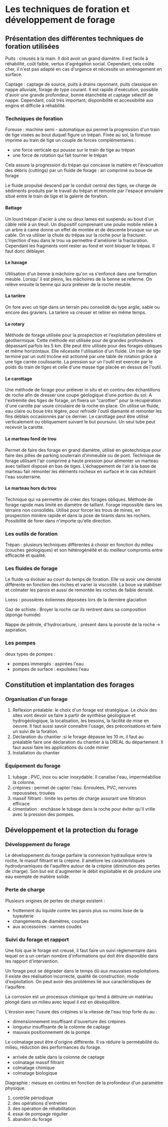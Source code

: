 # Les techniques de foration et développement de forage

## Présentation des différentes techniques de foration utilisées

Puits : creusés à la main. Il doit avoir un grand diamètre. Il est facile à réhabilité, coût faible, vertus d'agrégation social. Cependant, cela coûte cher, il n'est pas adapté en cas d'urgence et nécessite un aménagement en surface.

Captage : captage de source, puits à drains rayonnant, puits classique en nappe alluviale, forage de type courant. Il est rapide d'exécution, possible d'avoir une grande profondeur, bonne étanchéité et captage sélectif de nappe. Cependant, coût très important, disponibilité et accessibilité aux engins et difficile à réhabilité.

### Techniques de foration

Foreuse : machine semi - automatique qui permet la progression d'un train de tige visées au bout duquel figure un trépan. Fixée au sol, la foreuse imprime au train de tige un couple de forces complémentaires :

- une force verticale qui pousse sur le train de tige au trépan
- une force de rotation qui fait tourner le trépan
  
Cela assure la progression du trépan qui concasse la matière et l'évacuation des débris (cuttings) par un fluide de forage : ari comprimé ou boue de forage

Le fluide propulsé descend par le conduit central des tiges, se charge de sédiments produits par le travail du trépan et remonte par l'espace annulaire situé entre le train de tige et la galerie de foration.

#### Battage 

Un lourd trépan d'acier à une ou deux lames est suspendu au bout d'un câble relié à un treuil. Un dispositif comprenant une poulie mobile reliée à un arbre à came donne un effet de montée et de descente brusque sur un cable. On va utiliser la chute du trépas sur la roche pour la fracturer. L'injection d'eau dans le trou va permettre d'améliorer la fracturation. Cependant les fragments vont rester au fond et vont bloquer le trépas. Il faut donc déblayer. 

#### Le havage

Utilisation d'un benne à mâchoire qu'on va s'enfoncé dans une formation meuble. Lorsqu' il est pleins, les mâchoires de la benne se referme. On relève ensuite la benne qui aura prélever de la roche meuble.  

#### La tarière

On fore avec un tige dans un terrain peu consolidé du type argile, sable ou encore des graviers. La tarière va creuser et retirer en même temps.

#### Le rotary

Méthode de forage utilisée pour la prospection et l'exploitation pétrolière et géothermique. Cette méthode est utilisée pour de grandes profondeurs dépassant parfois les 5 km. Elle peut être utilisée pour des forages obliques et même horizontaux. Elle nécessite l'utilisation d'un fluide. Un train de tige terminé par un outil tricône est actionné par une table de rotation grâce à une tige carrée coulissante. La pression sur un l'outil est exercée par le poids du train de tiges et celle d'une masse tige placée en dessus de l'outil.

#### Le carottage

Une méthode de forage pour prélever in situ et en continu des échantillons de roche afin de dresser une coupe géologique d'une portion du sol. A l'extrémité des tiges de forage, on fixera un "carottier" pour la récupération d'une carotte par usure circulaire de la roche en place. On utilise un fluide, eau claire ou boue très légère, pour refroidir l'outil diamanté et remonter les fins déblais occasionnés par ce dernier. Le carottage peut être utilisé verticalement ou obliquement suivant le but poursuivi. Un seul tube peut recevoir la carotte.

#### Le marteau fond de trou

Permet de faire des forage en grand diamètre, utilisé en géotechnique pour faire des pilles de parking souterrain d'immeuble ou de pont. Technique de forage utilisant l'air comprimé à haute pression pour alimenter un marteau avec taillant disposé en bas de tiges. L'échappement de l'air à la base de marteau fair remonter les éléments rocheux en surface et le cas échéant l'eau souterraine.

#### Le marteau hors du trou

Technique qui va permettre de créer des forages obliques. Méthode de forage rapide mais limité en diamètre de taillant. Forage impossible dans les terrains non consolidés. Utilisé pour forcer les trous de mines, en prospection minière rapide et dans la pose de tirants dans les rochers. Possibilité de forer dans n'importe qu'elle direction.

### Les outils de foration

Trépan : plusieurs techniques différentes à choisir en fonction du milieu (couches géologiques) et son hétérogénéité et du meilleur compromis entre efficacité et qualité.

### Les fluides de forage

Le fluide va évoluer au court du temps de foration. Elle va avoir une densité différente en fonction des roches et varier la viscosité. La boue va stabiliser et colmater les parois et aussi de remontée les roches de faible densité.

Loess : poussières éoliennes déposées lors de la dernière glaciation

Gaz de schiste : Broyer la roche car ils rentrent dans sa composition (éponge humide)

Nappe de pétrole, d'hydrocarbure,  : présent dans la porosité de la roche -> aspiration.

### Les pompes

deux types de pompes : 

- pompes immergés : aspirées l'eau
- pompes de surface : expulsées l'eau 

## Constitution et implantation des forages

### Organisation d'un forage

1. Reflexion préalable: le choix d'un forage est stratégique. Le choix des sites vont devoir se faire à partir de synthèse géologique et hydrogéologique, la localisation, les besoins, la facilité de mise en oeuvre. Il faut aussi savoir connaître l'usage, des préconisations et faire un suivi de la foration.
2.  Déclaration du chantier :si le forage dépasse les 10 m, il faut au préalable faire une déclaration du chantier à la DREAL du département. Il faut aussi faire les applications du code minier
3.  Installation du chantier

### Équipement du forage

1. tubage : PVC, inox ou acier inoxydable. Il canalise l'eau, imperméabilise la colonne.
2. crépines : permet de capter l'eau. Enroulées, PVC, nervures repoussées, trouées  
3. massif filtrant : limite les pertes de charge assurant une filtration efficace
4. cimentation : enchâsse le tubage dans la roche pour éviter qu'il vrille avec la pression des pompes. 

## Développement et la protection du forage

### Développement du forage

Le développement du forage parfaire la connexion hydraulique entre la roche, le massif  filtrant et la crépine. Il améliore les caractéristiques hydrodynamiques de l'aquifère autour de la crépine (diminution des pertes de charge). Son but est d'augmenter le débit exploitable et de produire une eau exempte de matière solide.

### Perte de charge

Plusieurs origines de pertes de charge existent :

- frottement du liquide contre les parois plus ou moins lisse de la tuyauterie 
- changements de diamètres, courbes 
- aux accessoires : vannes coudes

### Suivi du forage et rapport

Une fois que le forage est creusé, il faut faire un suivi réglementaire dans lequel on a un certain nombre d'informations qui doit être disponible dans les rapport d'intervention.

Un forage peut se dégrader dans le temps dû aux mauvaises exploitations. Il existe des réalisation incorrecte, qualité de construction, mode d'exploitation. On peut avoir des problèmes lié aux caractéristiques de l'aquifère.

La corrosion est un processus chimique qui tend à détruire un matériau plongé dans un milieu avec lequel il est en déséquilibre.

L'érosion avec l'usure des crépines si la vitesse de l'eau trop forte du au :

- dimensionnement insuffisant d'ouverture des crépines
- longueur insuffisante de la colonne de captage
- mauvais positionnement de la pompe

Le colmatage peut être d'origine différente. Il va réduire la perméabilité du milieu, réduction des performances du forage.

- arrivée de sable dans la colonne de captage
- colmatage massif filtrant
- colmatage chimique
- colmatage biologique

Diagraphie : mesure en continu en fonction de la profondeur d'un paramètre physique.

1. contrôle périodique
2. des opérations d'entretien
3. des opération de réhabilitation
4. essai de pompage régulier
5. abandon du forage

